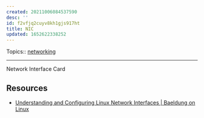 ```yaml
---
created: 20211006084537590
desc: ''
id: f2vfjq2cuyv8kh1gjs917ht
title: NIC
updated: 1652622338252
---
```

   
Topics::  [networking](../topics/networking.md)   
   
   
---   
   
Network Interface Card   
   
## Resources   
   
   
- [Understanding and Configuring Linux Network Interfaces | Baeldung on Linux](https://www.baeldung.com/linux/network-interface-configure)